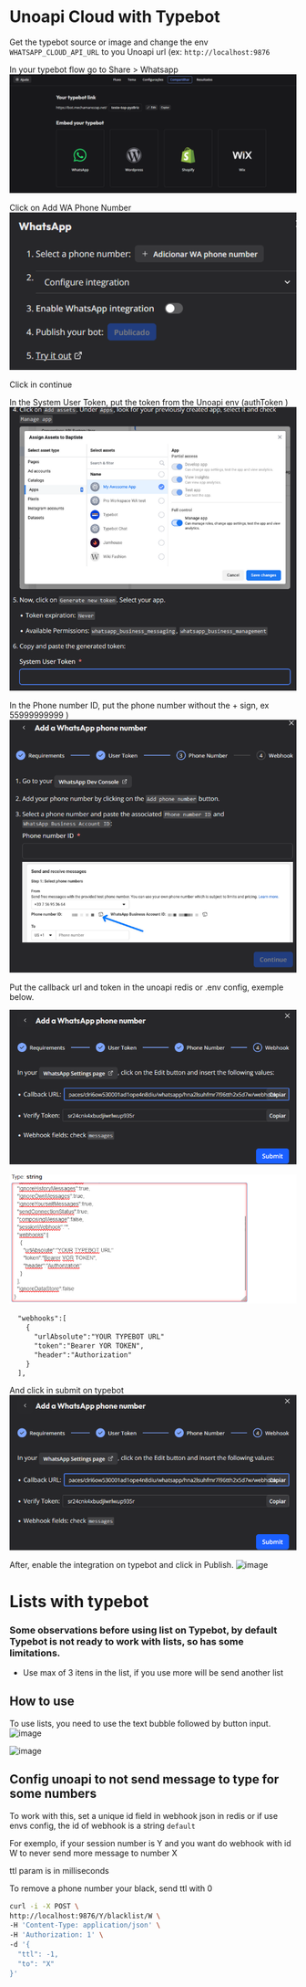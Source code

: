 # Unoapi Cloud with Typebot

Get the typebot source or image and change the env `WHATSAPP_CLOUD_API_URL` to you Unoapi url (ex: `http://localhost:9876` 

In your typebot flow go to Share > Whatsapp  ![image](prints/whatsapp_menu.png)

Click on Add WA Phone Number ![image](prints/add_phone.png)

Click in continue

In the System User Token, put the token from the Unoapi env (authToken  ) ![image](prints/put_token.png)

In the Phone number ID, put the phone number without the + sign, ex 55999999999  ) ![image](prints/phone_number.png)

Put the callback url and token in the unoapi redis or .env config, exemple below.

![image](prints/callback.png)

![image](prints/config_uno.png)

```env
  "webhooks":[
    {
      "urlAbsolute":"YOUR TYPEBOT URL"
      "token":"Bearer YOR TOKEN",
      "header":"Authorization"
    }
  ],
````

And click in submit on typebot ![image](prints/callback.png)

After, enable the integration on typebot and click in Publish. ![image](prints/publish.png)

# Lists with typebot

### Some observations before using list on Typebot, by default Typebot is not ready to work with lists, so has some limitations. 

* Use max of 3 itens in the list, if you use more will be send another list

## How to use

To use lists, you need to use the text bubble followed by button input. ![image](prints/lists.png)

![image](prints/exemple_list_typebot.png)

## Config unoapi to not send message to type for some numbers
To work with this, set a unique id field in webhook json in redis or if use envs config, the id of webhook is a string `default`

For exemplo, if your session number is Y and you want do webhook with id W to never send more message to number X

ttl param is in milliseconds

To remove a phone number your black, send ttl with 0

```sh
curl -i -X POST \
http://localhost:9876/Y/blacklist/W \
-H 'Content-Type: application/json' \
-H 'Authorization: 1' \
-d '{ 
  "ttl": -1, 
  "to": "X"
}'